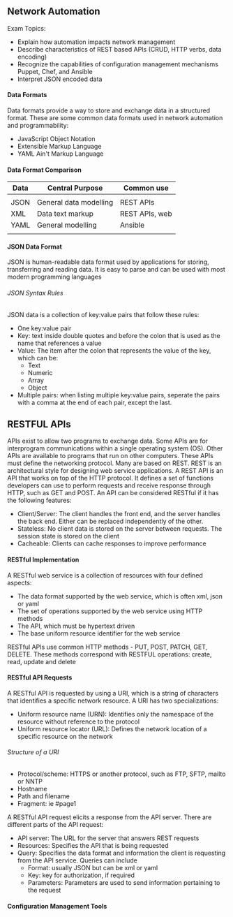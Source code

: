 ## Network Automation 

Exam Topics:

- Explain how automation impacts network management
- Describe characteristics of REST based APIs (CRUD, HTTP verbs, data encoding)
- Recognize the capabilities of configuration management mechanisms Puppet, Chef, and Ansible
- Interpret JSON encoded data

#### Data Formats

Data formats provide a way to store and exchange data in a structured format. These are some common data formats used in network automation and programmability:

* JavaScript Object Notation
* Extensible Markup Language
* YAML Ain't Markup Language

#### Data Format Comparison

| Data | Central Purpose        | Common use     |
|------|------------------------|----------------|
|      |                        |                |
| JSON | General data modelling | REST APIs      |
| XML  | Data text markup       | REST APIs, web |
| YAML | General modelling      | Ansible        |
|      |                        |                |

#### JSON Data Format 

JSON is human-readable data format used by applications for storing, transferring and reading data. It is easy to parse and can be used with most modern programming languages

###### JSON Syntax Rules 

JSON data is a collection of key:value pairs that follow these rules:

- One key:value pair
- Key: text inside double quotes and before the colon that is used as the name that references a value
- Value: The item after the colon that represents the value of the key, which can be:
    * Text
    * Numeric
    * Array
    * Object
- Multiple pairs: when listing multiple key:value pairs, seperate the pairs with a comma at the end of each pair, except the last.

## RESTFUL APIs 

APIs exist to allow two programs to exchange data. Some APIs are for interprogram communications within a single operating system (OS). Other APIs are available to programs that run on other computers. These APIs must define the networking protocol. Many are based on REST. REST is an architectural style for designing web service applications. A REST API is an API that works on top of the HTTP protocol. It defines a set of functions developers can use to perform requests and receive response through HTTP, such as GET and POST. An API can be considered RESTful if it has the following features:

* Client/Server: The client handles the front end, and the server handles the back end. Either can be replaced independently of the other.
* Stateless: No client data is stored on the server between requests. The session state is stored on the client
* Cacheable: Clients can cache responses to improve performance

#### RESTful Implementation

A RESTful web service is a collection of resources with four defined aspects:

- The data format supported by the web service, which is often xml, json or yaml
- The set of operations supported by the web service using HTTP methods
- The API, which must be hypertext driven
- The base uniform resource identifier for the web service

RESTful APIs use common HTTP methods - PUT, POST, PATCH, GET, DELETE. These methods correspond with RESTFUL operations: create, read, update and delete

#### RESTful API Requests

A RESTful API is requested by using a URI, which is a string of characters that identifies a specific network resource. A URI has two specializations:
- Uniform resource name (URN): Identifies only the namespace of the resource without reference to the protocol
- Uniform resource locator (URL): Defines the network location of a specific resource on the network

###### Structure of a URI

* Protocol/scheme: HTTPS or another protocol, such as FTP, SFTP, mailto or NNTP
* Hostname
* Path and filename
* Fragment: ie #page1

A RESTful API request elicits a response from the API server. There are different parts of the API request:
- API server: The URL for the server that answers REST requests
- Resources: Specifies the API that is being requested
- Query: Specifies the data format and information the client is requesting from the API service. Queries can include
    * Format: usually JSON but can be xml or yaml
    * Key: key for authorization, if required
    * Parameters: Parameters are used to send information pertaining to the request

#### Configuration Management Tools

